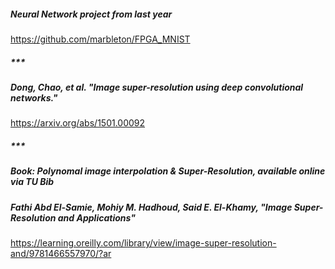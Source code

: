 
##### Neural Network project from last year
https://github.com/marbleton/FPGA_MNIST
##### ***

##### Dong, Chao, et al. "Image super-resolution using deep convolutional networks."
https://arxiv.org/abs/1501.00092
##### ***

##### Book: Polynomal image interpolation & Super-Resolution, available online via TU Bib
##### Fathi Abd El-Samie, Mohiy M. Hadhoud, Said E. El-Khamy, "Image Super-Resolution and Applications"
https://learning.oreilly.com/library/view/image-super-resolution-and/9781466557970/?ar

